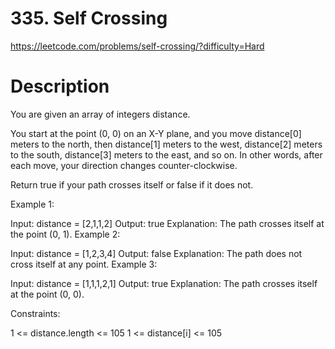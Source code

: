 # 335. Self Crossing

https://leetcode.com/problems/self-crossing/?difficulty=Hard

# Description

You are given an array of integers distance.

You start at the point (0, 0) on an X-Y plane, and you move distance[0] meters to the north, then distance[1] meters to the west, distance[2] meters to the south, distance[3] meters to the east, and so on. In other words, after each move, your direction changes counter-clockwise.

Return true if your path crosses itself or false if it does not.

 

Example 1:


Input: distance = [2,1,1,2]
Output: true
Explanation: The path crosses itself at the point (0, 1).
Example 2:


Input: distance = [1,2,3,4]
Output: false
Explanation: The path does not cross itself at any point.
Example 3:


Input: distance = [1,1,1,2,1]
Output: true
Explanation: The path crosses itself at the point (0, 0).
 

Constraints:

1 <= distance.length <= 105
1 <= distance[i] <= 105